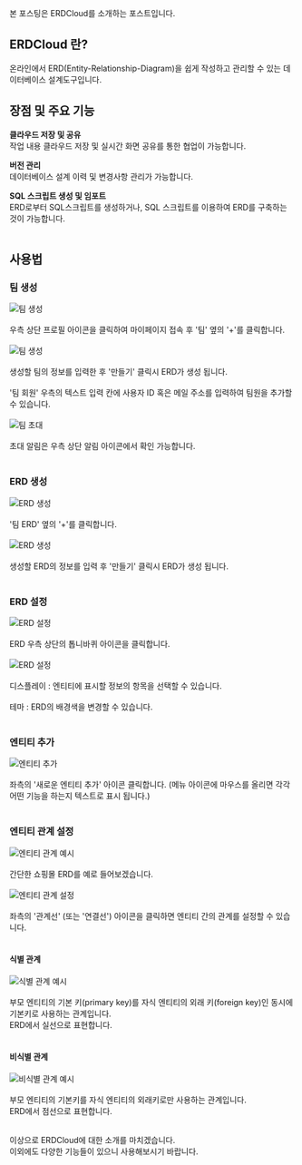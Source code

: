 본 포스팅은 ERDCloud를 소개하는 포스트입니다.

## ERDCloud 란?
온라인에서 ERD(Entity-Relationship-Diagram)을 쉽게 작성하고 관리할 수 있는 데이터베이스 설계도구입니다.

## 장점 및 주요 기능
**클라우드 저장 및 공유**<br>
작업 내용 클라우드 저장 및 실시간 화면 공유를 통한 협업이 가능합니다.
<br>

**버전 관리**<br>
데이터베이스 설계 이력 및 변경사항 관리가 가능합니다.
<br>

**SQL 스크립트 생성 및 임포트**<br>
ERD로부터 SQL스크립트를 생성하거나, SQL 스크립트를 이용하여 ERD를 구축하는 것이 가능합니다.
<br><br>
## 사용법
### 팀 생성<br>
![팀 생성](https://img1.daumcdn.net/thumb/R1280x0/?scode=mtistory2&fname=https%3A%2F%2Fblog.kakaocdn.net%2Fdn%2FpVTox%2FbtszbOykBJb%2FraUMVqIK7ZaKnQbinzyMDk%2Fimg.png)<br><br>
우측 상단 프로필 아이콘을 클릭하여 마이페이지 접속 후 '팀' 옆의 '+'를 클릭합니다.<br><br>
![팀 생성](https://img1.daumcdn.net/thumb/R1280x0/?scode=mtistory2&fname=https%3A%2F%2Fblog.kakaocdn.net%2Fdn%2Fln2Lp%2FbtszdfaS0zt%2FkMXqHTcRw4LXyqLdwl4PLk%2Fimg.png)<br><br>
생성할 팀의 정보를 입력한 후 '만들기' 클릭시 ERD가 생성 됩니다.<br><br>
'팀 회원' 우측의 텍스트 입력 칸에 사용자 ID 혹은 메일 주소를 입력하여 팀원을 추가할 수 있습니다.<br><br>
![팀 초대](https://img1.daumcdn.net/thumb/R1280x0/?scode=mtistory2&fname=https%3A%2F%2Fblog.kakaocdn.net%2Fdn%2F2Ti7F%2FbtszbLuN0ET%2FbkFZf5flZ55QBaYv1tuQg1%2Fimg.png)<br><br>
초대 알림은 우측 상단 알림 아이콘에서 확인 가능합니다.<br><br>
### ERD 생성<br>
![ERD 생성](https://img1.daumcdn.net/thumb/R1280x0/?scode=mtistory2&fname=https%3A%2F%2Fblog.kakaocdn.net%2Fdn%2FbO54vj%2Fbtsy8vfod2U%2Fy2KxPCkImnbt9O4KHfeiWk%2Fimg.png)<br><br>
'팀 ERD' 옆의 '+'를 클릭합니다.<br><br>
![ERD 생성](https://img1.daumcdn.net/thumb/R1280x0/?scode=mtistory2&fname=https%3A%2F%2Fblog.kakaocdn.net%2Fdn%2FYSK3F%2FbtszeiypDW6%2F7oZKkBvzldV99zAUskXyUK%2Fimg.png)<br><br>
생성할 ERD의 정보를 입력 후 '만들기' 클릭시 ERD가 생성 됩니다.<br><br>
### ERD 설정<br>
![ERD 설정](https://img1.daumcdn.net/thumb/R1280x0/?scode=mtistory2&fname=https%3A%2F%2Fblog.kakaocdn.net%2Fdn%2FBraxx%2Fbtsy8p7opfU%2Fb2HxHVucqmSKycUKiqNygk%2Fimg.png)<br><br>
ERD 우측 상단의 톱니바퀴 아이콘을 클릭합니다.<br><br>
![ERD 설정](https://img1.daumcdn.net/thumb/R1280x0/?scode=mtistory2&fname=https%3A%2F%2Fblog.kakaocdn.net%2Fdn%2F67moG%2Fbtszk9i8HZo%2FfWVBuqaSsjSCI9MZHos26k%2Fimg.png)<br><br>
디스플레이 : 엔티티에 표시할 정보의 항목을 선택할 수 있습니다.<br><br>
테마 : ERD의 배경색을 변경할 수 있습니다.<br><br>

### 엔티티 추가<br>
![엔티티 추가](https://img1.daumcdn.net/thumb/R1280x0/?scode=mtistory2&fname=https%3A%2F%2Fblog.kakaocdn.net%2Fdn%2F9ORX0%2FbtszlbgVBKJ%2Fvv30ZVakAC5ksENfpULtO0%2Fimg.png)<br><br>
좌측의 '새로운 엔티티 추가' 아이콘 클릭합니다. (메뉴 아이콘에 마우스를 올리면 각각 어떤 기능을 하는지 텍스트로 표시 됩니다.)<br><br>

### 엔티티 관계 설정<br>
![엔티티 관계 예시](https://img1.daumcdn.net/thumb/R1280x0/?scode=mtistory2&fname=https%3A%2F%2Fblog.kakaocdn.net%2Fdn%2FDJajp%2FbtszlkES6DV%2F4Yd1GVrL1hnfokfZk69x2K%2Fimg.png)<br><br>
간단한 쇼핑몰 ERD를 예로 들어보겠습니다.<br><br>
![엔티티 관계 설정](https://img1.daumcdn.net/thumb/R1280x0/?scode=mtistory2&fname=https%3A%2F%2Fblog.kakaocdn.net%2Fdn%2FCs33m%2FbtszuKIOaYw%2Fh1Iq6lXPCKcCcQeQCjN0P0%2Fimg.png)<br><br>
좌측의 '관계선' (또는 '연결선') 아이콘을 클릭하면 엔티티 간의 관계를 설정할 수 있습니다.<br><br>
#### 식별 관계<br>
![식별 관계 예시](https://img1.daumcdn.net/thumb/R1280x0/?scode=mtistory2&fname=https%3A%2F%2Fblog.kakaocdn.net%2Fdn%2FbE3eTz%2Fbtszllqgfch%2FaOvkO5WQytOMORbjl14ul0%2Fimg.png)<br><br>
부모 엔티티의 기본 키(primary key)를 자식 엔티티의 외래 키(foreign key)인 동시에 기본키로 사용하는 관계입니다.<br>ERD에서 실선으로 표현합니다. <br><br>
#### 비식별 관계<br>
![비식별 관계 예시](https://img1.daumcdn.net/thumb/R1280x0/?scode=mtistory2&fname=https%3A%2F%2Fblog.kakaocdn.net%2Fdn%2FbDSdHq%2FbtszuIEeaFC%2FeAmBD0hkCD0Xubqk7dW1g1%2Fimg.png)<br><br>
부모 엔티티의 기본키를 자식 엔티티의 외래키로만 사용하는 관계입니다.<br>ERD에서 점선으로 표현합니다.<br><br>

이상으로 ERDCloud에 대한 소개를 마치겠습니다.<br>
이외에도 다양한 기능들이 있으니 사용해보시기 바랍니다.<br><br>